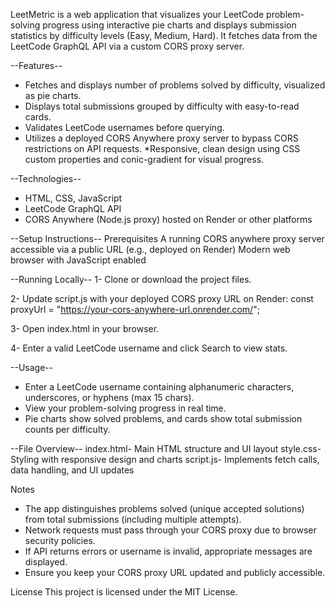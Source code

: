 LeetMetric is a web application that visualizes your LeetCode problem-solving progress using interactive pie charts and displays submission statistics by difficulty levels (Easy, Medium, Hard). It fetches data from the LeetCode GraphQL API via a custom CORS proxy server.

--Features--
* Fetches and displays number of problems solved by difficulty, visualized as pie charts.
* Displays total submissions grouped by difficulty with easy-to-read cards.
* Validates LeetCode usernames before querying.
* Utilizes a deployed CORS Anywhere proxy server to bypass CORS restrictions on API requests.
*Responsive, clean design using CSS custom properties and conic-gradient for visual progress.

--Technologies--
* HTML, CSS, JavaScript
* LeetCode GraphQL API
* CORS Anywhere (Node.js proxy) hosted on Render or other platforms

--Setup Instructions--
Prerequisites
A running CORS anywhere proxy server accessible via a public URL (e.g., deployed on Render)
Modern web browser with JavaScript enabled

--Running Locally--
1- Clone or download the project files.

2- Update script.js with your deployed CORS proxy URL on Render:
const proxyUrl = "https://your-cors-anywhere-url.onrender.com/";

3- Open index.html in your browser.

4- Enter a valid LeetCode username and click Search to view stats.

--Usage--
* Enter a LeetCode username containing alphanumeric characters, underscores, or hyphens (max 15 chars).
* View your problem-solving progress in real time.
* Pie charts show solved problems, and cards show total submission counts per difficulty.

--File Overview--
index.html- Main HTML structure and UI layout
style.css- Styling with responsive design and charts
script.js- Implements fetch calls, data handling, and UI updates

Notes
* The app distinguishes problems solved (unique accepted solutions) from total submissions (including multiple attempts).
* Network requests must pass through your CORS proxy due to browser security policies.
* If API returns errors or username is invalid, appropriate messages are displayed.
* Ensure you keep your CORS proxy URL updated and publicly accessible.

License
This project is licensed under the MIT License.